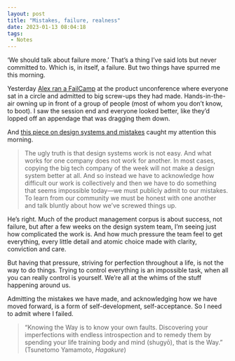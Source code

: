 ```yaml
---
layout: post
title: "Mistakes, failure, realness"
date: 2023-01-13 08:04:18
tags:
 - Notes
---
```


‘We should talk about failure more.’ That’s a thing I’ve said lots but never committed to. Which is, in itself, a failure. But two things have spurred me this morning.

Yesterday [Alex ran a FailCamp](https://twitter.com/stevenjmesser/status/1613524743742701569) at the product unconference where everyone sat in a circle and admitted to big screw-ups they had made. Hands-in-the-air owning up in front of a group of people (most of whom you don’t know, to boot). I saw the session end and everyone looked better, like they’d lopped off an appendage that was dragging them down.

And [this piece on design systems and mistakes](https://www.robinrendle.com/essays/systems-mistakes-and-the-sea/) caught my attention this morning.

> The ugly truth is that design systems work is not easy. And what works for one company does not work for another. In most cases, copying the big tech company of the week will not make a design system better at all. And so instead we have to acknowledge how difficult our work is collectively and then we have to do something that seems impossible today—we must publicly admit to our mistakes. To learn from our community we must be honest with one another and talk bluntly about how we’ve screwed things up.

He’s right. Much of the product management corpus is about success, not failure, but after a few weeks on the design system team, I’m seeing just how complicated the work is. And how much pressure the team feel to get everything, every little detail and atomic choice made with clarity, conviction and care. 

But having that pressure, striving for perfection throughout a life, is not the way to do things. Trying to control everything is an impossible task, when all you can really control is yourself. We’re all at the whims of the stuff happening around us.

Admitting the mistakes we have made, and acknowledging how we have moved forward, is a form of self-development, self-acceptance. So I need to admit where I failed.

> “Knowing the Way is to know your own faults. Discovering your imperfections with endless introspection and to remedy them by spending your life training body and mind (shugyō), that is the Way.” (Tsunetomo Yamamoto, _Hagakure_)